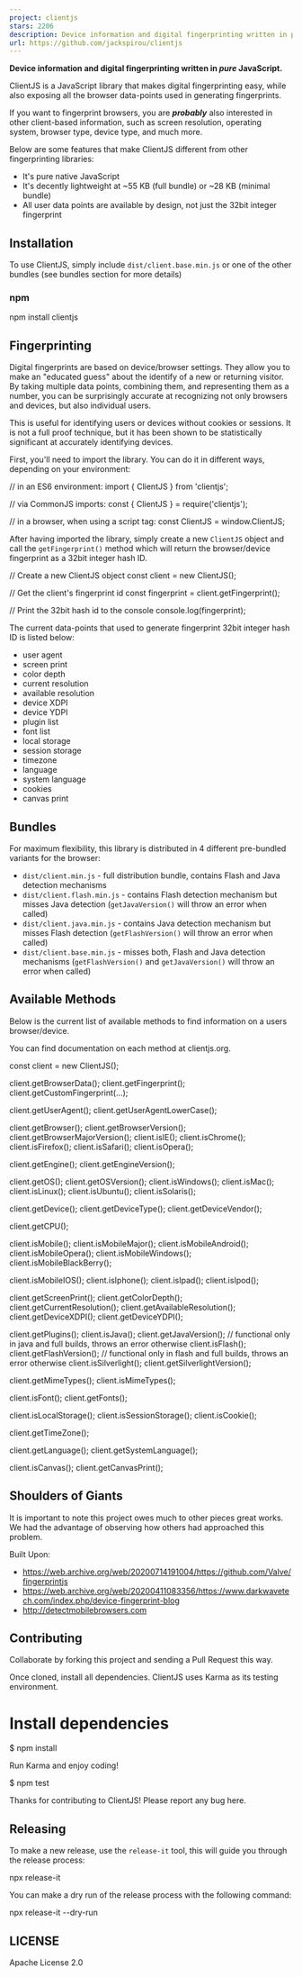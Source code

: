 ```yaml
---
project: clientjs
stars: 2206
description: Device information and digital fingerprinting written in pure JavaScript.
url: https://github.com/jackspirou/clientjs
---
```


**Device information and digital fingerprinting written in _pure_ JavaScript.**

ClientJS is a JavaScript library that makes digital fingerprinting easy, while also exposing all the browser data-points used in generating fingerprints.

If you want to fingerprint browsers, you are **_probably_** also interested in other client-based information, such as screen resolution, operating system, browser type, device type, and much more.

Below are some features that make ClientJS different from other fingerprinting libraries:

-   It's pure native JavaScript
-   It's decently lightweight at ~55 KB (full bundle) or ~28 KB (minimal bundle)
-   All user data points are available by design, not just the 32bit integer fingerprint

Installation
------------

To use ClientJS, simply include `dist/client.base.min.js` or one of the other bundles (see bundles section for more details)

### npm

npm install clientjs

Fingerprinting
--------------

Digital fingerprints are based on device/browser settings. They allow you to make an "educated guess" about the identify of a new or returning visitor. By taking multiple data points, combining them, and representing them as a number, you can be surprisingly accurate at recognizing not only browsers and devices, but also individual users.

This is useful for identifying users or devices without cookies or sessions. It is not a full proof technique, but it has been shown to be statistically significant at accurately identifying devices.

First, you'll need to import the library. You can do it in different ways, depending on your environment:

// in an ES6 environment:
import { ClientJS } from 'clientjs';

// via CommonJS imports:
const { ClientJS } \= require('clientjs');

// in a browser, when using a script tag:
const ClientJS \= window.ClientJS;

After having imported the library, simply create a new `ClientJS` object and call the `getFingerprint()` method which will return the browser/device fingerprint as a 32bit integer hash ID.

// Create a new ClientJS object
const client \= new ClientJS();

// Get the client's fingerprint id
const fingerprint \= client.getFingerprint();

// Print the 32bit hash id to the console
console.log(fingerprint);

The current data-points that used to generate fingerprint 32bit integer hash ID is listed below:

-   user agent
-   screen print
-   color depth
-   current resolution
-   available resolution
-   device XDPI
-   device YDPI
-   plugin list
-   font list
-   local storage
-   session storage
-   timezone
-   language
-   system language
-   cookies
-   canvas print

Bundles
-------

For maximum flexibility, this library is distributed in 4 different pre-bundled variants for the browser:

-   `dist/client.min.js` - full distribution bundle, contains Flash and Java detection mechanisms
-   `dist/client.flash.min.js` - contains Flash detection mechanism but misses Java detection (`getJavaVersion()` will throw an error when called)
-   `dist/client.java.min.js` - contains Java detection mechanism but misses Flash detection (`getFlashVersion()` will throw an error when called)
-   `dist/client.base.min.js` - misses both, Flash and Java detection mechanisms (`getFlashVersion()` and `getJavaVersion()` will throw an error when called)

Available Methods
-----------------

Below is the current list of available methods to find information on a users browser/device.

You can find documentation on each method at clientjs.org.

const client \= new ClientJS();

client.getBrowserData();
client.getFingerprint();
client.getCustomFingerprint(...);

client.getUserAgent();
client.getUserAgentLowerCase();

client.getBrowser();
client.getBrowserVersion();
client.getBrowserMajorVersion();
client.isIE();
client.isChrome();
client.isFirefox();
client.isSafari();
client.isOpera();

client.getEngine();
client.getEngineVersion();

client.getOS();
client.getOSVersion();
client.isWindows();
client.isMac();
client.isLinux();
client.isUbuntu();
client.isSolaris();

client.getDevice();
client.getDeviceType();
client.getDeviceVendor();

client.getCPU();

client.isMobile();
client.isMobileMajor();
client.isMobileAndroid();
client.isMobileOpera();
client.isMobileWindows();
client.isMobileBlackBerry();

client.isMobileIOS();
client.isIphone();
client.isIpad();
client.isIpod();

client.getScreenPrint();
client.getColorDepth();
client.getCurrentResolution();
client.getAvailableResolution();
client.getDeviceXDPI();
client.getDeviceYDPI();

client.getPlugins();
client.isJava();
client.getJavaVersion(); // functional only in java and full builds, throws an error otherwise
client.isFlash();
client.getFlashVersion(); // functional only in flash and full builds, throws an error otherwise
client.isSilverlight();
client.getSilverlightVersion();

client.getMimeTypes();
client.isMimeTypes();

client.isFont();
client.getFonts();

client.isLocalStorage();
client.isSessionStorage();
client.isCookie();

client.getTimeZone();

client.getLanguage();
client.getSystemLanguage();

client.isCanvas();
client.getCanvasPrint();

Shoulders of Giants
-------------------

It is important to note this project owes much to other pieces great works. We had the advantage of observing how others had approached this problem.

Built Upon:

-   https://web.archive.org/web/20200714191004/https://github.com/Valve/fingerprintjs
-   https://web.archive.org/web/20200411083356/https://www.darkwavetech.com/index.php/device-fingerprint-blog
-   http://detectmobilebrowsers.com

Contributing
------------

Collaborate by forking this project and sending a Pull Request this way.

Once cloned, install all dependencies. ClientJS uses Karma as its testing environment.

# Install dependencies
$ npm install

Run Karma and enjoy coding!

$ npm test

Thanks for contributing to ClientJS! Please report any bug here.

Releasing
---------

To make a new release, use the `release-it` tool, this will guide you through the release process:

npx release-it

You can make a dry run of the release process with the following command:

npx release-it --dry-run

LICENSE
-------

Apache License 2.0
